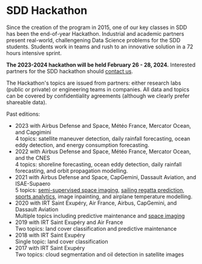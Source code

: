 # SDD Hackathon

Since the creation of the program in 2015, one of our key classes in SDD has
been the end-of-year Hackathon. Industrial and academic partners present
real-world, challengening Data Science problems for the SDD students. Students
work in teams and rush to an innovative solution in a 72 hours intensive sprint. 

**The 2023-2024 hackathon will be held February 26 - 28, 2024.**
Interested partners for the SDD hackathon should [contact us](https://supaerodatascience.github.io/contact.html).

The Hackathon's topics are issued from partners: either research labs (public or
private) or engineering teams in companies. All data and topics can be covered
by confidentiality agreements (although we clearly prefer shareable data).

Past editions:

- 2023 with Airbus Defense and Space, Météo France, Mercator Ocean, and Capgimini<br/>
4 topics: satellite maneuver detection, daily rainfall forecasting, ocean eddy detection, and energy consumption forecasting.
- 2022 with Airbus Defense and Space, Météo France, Mercator Ocean, and the CNES<br/>
4 topics: shoreline forecasting, ocean eddy detection, daily rainfall forecasting, and orbit propagation modelling.
- 2021 with Airbus Defense and Space, CapGemini, Dassault Aviation, and ISAE-Supaero<br/>
5 topics: [semi-supervised space imaging](https://github.com/fchouteau/isae-ssl-hackathon-2020), [sailing regatta prediction](https://www.kaggle.com/c/supaero-sailing-regatta/), [sports analytics](https://www.kaggle.com/c/march-madness-analytics-2020/), image inpainting, and airplane temperature modelling.
- 2020 with IRT Saint Exupéry, Air France, Airbus, CapGemini, and Dassault Aviation<br>
Multiple topics including predictive maintenance and [space imaging](https://github.com/hackathon-isae-2019/Hackathon2019/blob/master/Presentation/Hackathon2019.pdf)
- 2019 with IRT Saint Exupéry and Air France<br>
Two topics: land cover classification and predictive maintenance<br>
- 2018 with IRT Saint Exupéry<br>
Single topic: land cover classification<br>
- 2017 with IRT Saint Exupéry<br>
Two topics: cloud segmentation and oil detection in satellite images<br>

